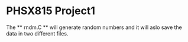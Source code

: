 # PHSX815 Project1
The ** rndm.C ** will generate random numbers and it will aslo save the data in two different files.  
